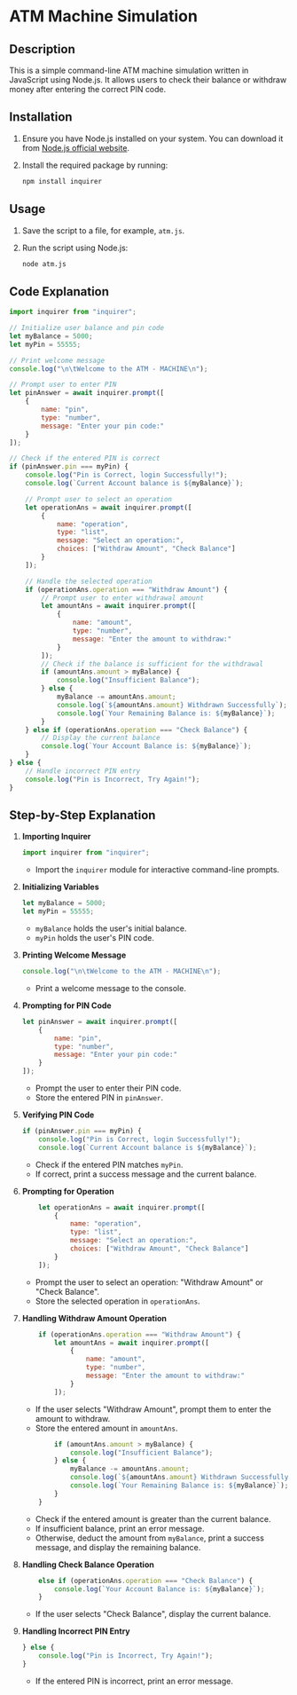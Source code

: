 # ATM Machine Simulation

## Description

This is a simple command-line ATM machine simulation written in JavaScript using Node.js. It allows users to check their balance or withdraw money after entering the correct PIN code.

## Installation

1. Ensure you have Node.js installed on your system. You can download it from [Node.js official website](https://nodejs.org/).

2. Install the required package by running:
    ```bash
    npm install inquirer
    ```

## Usage

1. Save the script to a file, for example, `atm.js`.

2. Run the script using Node.js:
    ```bash
    node atm.js
    ```

## Code Explanation

```javascript
import inquirer from "inquirer";

// Initialize user balance and pin code
let myBalance = 5000;
let myPin = 55555;

// Print welcome message 
console.log("\n\tWelcome to the ATM - MACHINE\n");

// Prompt user to enter PIN
let pinAnswer = await inquirer.prompt([
    {
        name: "pin",
        type: "number",
        message: "Enter your pin code:"
    }
]);

// Check if the entered PIN is correct
if (pinAnswer.pin === myPin) {
    console.log("Pin is Correct, login Successfully!");
    console.log(`Current Account balance is ${myBalance}`);

    // Prompt user to select an operation
    let operationAns = await inquirer.prompt([
        {
            name: "operation",
            type: "list",
            message: "Select an operation:",
            choices: ["Withdraw Amount", "Check Balance"]
        }
    ]);

    // Handle the selected operation
    if (operationAns.operation === "Withdraw Amount") {
        // Prompt user to enter withdrawal amount
        let amountAns = await inquirer.prompt([
            {
                name: "amount",
                type: "number",
                message: "Enter the amount to withdraw:"
            }
        ]);
        // Check if the balance is sufficient for the withdrawal
        if (amountAns.amount > myBalance) {
            console.log("Insufficient Balance");
        } else {
            myBalance -= amountAns.amount;
            console.log(`${amountAns.amount} Withdrawn Successfully`);
            console.log(`Your Remaining Balance is: ${myBalance}`);
        }
    } else if (operationAns.operation === "Check Balance") {
        // Display the current balance
        console.log(`Your Account Balance is: ${myBalance}`);
    }
} else {
    // Handle incorrect PIN entry
    console.log("Pin is Incorrect, Try Again!");
}
```

## Step-by-Step Explanation

1. **Importing Inquirer**
    ```javascript
    import inquirer from "inquirer";
    ```
    - Import the `inquirer` module for interactive command-line prompts.

2. **Initializing Variables**
    ```javascript
    let myBalance = 5000;
    let myPin = 55555;
    ```
    - `myBalance` holds the user's initial balance.
    - `myPin` holds the user's PIN code.

3. **Printing Welcome Message**
    ```javascript
    console.log("\n\tWelcome to the ATM - MACHINE\n");
    ```
    - Print a welcome message to the console.

4. **Prompting for PIN Code**
    ```javascript
    let pinAnswer = await inquirer.prompt([
        {
            name: "pin",
            type: "number",
            message: "Enter your pin code:"
        }
    ]);
    ```
    - Prompt the user to enter their PIN code.
    - Store the entered PIN in `pinAnswer`.

5. **Verifying PIN Code**
    ```javascript
    if (pinAnswer.pin === myPin) {
        console.log("Pin is Correct, login Successfully!");
        console.log(`Current Account balance is ${myBalance}`);
    ```
    - Check if the entered PIN matches `myPin`.
    - If correct, print a success message and the current balance.

6. **Prompting for Operation**
    ```javascript
        let operationAns = await inquirer.prompt([
            {
                name: "operation",
                type: "list",
                message: "Select an operation:",
                choices: ["Withdraw Amount", "Check Balance"]
            }
        ]);
    ```
    - Prompt the user to select an operation: "Withdraw Amount" or "Check Balance".
    - Store the selected operation in `operationAns`.

7. **Handling Withdraw Amount Operation**
    ```javascript
        if (operationAns.operation === "Withdraw Amount") {
            let amountAns = await inquirer.prompt([
                {
                    name: "amount",
                    type: "number",
                    message: "Enter the amount to withdraw:"
                }
            ]);
    ```
    - If the user selects "Withdraw Amount", prompt them to enter the amount to withdraw.
    - Store the entered amount in `amountAns`.

    ```javascript
            if (amountAns.amount > myBalance) {
                console.log("Insufficient Balance");
            } else {
                myBalance -= amountAns.amount;
                console.log(`${amountAns.amount} Withdrawn Successfully`);
                console.log(`Your Remaining Balance is: ${myBalance}`);
            }
        }
    ```
    - Check if the entered amount is greater than the current balance.
    - If insufficient balance, print an error message.
    - Otherwise, deduct the amount from `myBalance`, print a success message, and display the remaining balance.

8. **Handling Check Balance Operation**
    ```javascript
        else if (operationAns.operation === "Check Balance") {
            console.log(`Your Account Balance is: ${myBalance}`);
        }
    ```
    - If the user selects "Check Balance", display the current balance.

9. **Handling Incorrect PIN Entry**
    ```javascript
    } else {
        console.log("Pin is Incorrect, Try Again!");
    }
    ```
    - If the entered PIN is incorrect, print an error message.
